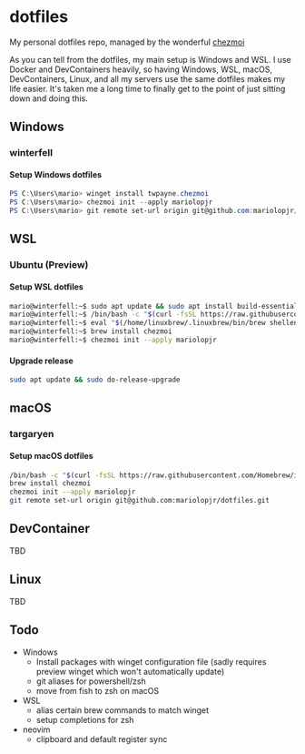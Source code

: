 # dotfiles

My personal dotfiles repo, managed by the wonderful [chezmoi](https://github.com/twpayne/chezmoi)

As you can tell from the dotfiles, my main setup is Windows and WSL. I use Docker and DevContainers heavily, so having Windows, WSL, macOS, DevContainers, Linux, and all my servers use the same dotfiles makes my life easier. It's taken me a long time to finally get to the point of just sitting down and doing this.

## Windows

### winterfell

#### Setup Windows dotfiles

```powershell
PS C:\Users\mario> winget install twpayne.chezmoi
PS C:\Users\mario> chezmoi init --apply mariolopjr
PS C:\Users\mario> git remote set-url origin git@github.com:mariolopjr/dotfiles.git
```

## WSL

### Ubuntu (Preview)

#### Setup WSL dotfiles

```bash
mario@winterfell:~$ sudo apt update && sudo apt install build-essential procps curl file git
mario@winterfell:~$ /bin/bash -c "$(curl -fsSL https://raw.githubusercontent.com/Homebrew/install/HEAD/install.sh)"
mario@winterfell:~$ eval "$(/home/linuxbrew/.linuxbrew/bin/brew shellenv)"
mario@winterfell:~$ brew install chezmoi
mario@winterfell:~$ chezmoi init --apply mariolopjr
```

#### Upgrade release

```zsh
sudo apt update && sudo do-release-upgrade
```

## macOS

### targaryen

#### Setup macOS dotfiles

```zsh
/bin/bash -c "$(curl -fsSL https://raw.githubusercontent.com/Homebrew/install/HEAD/install.sh)"
brew install chezmoi
chezmoi init --apply mariolopjr
git remote set-url origin git@github.com:mariolopjr/dotfiles.git
```

## DevContainer

TBD

## Linux

TBD

## Todo

- Windows
  - Install packages with winget configuration file (sadly requires preview winget which won't automatically update)
  - git aliases for powershell/zsh
  - move from fish to zsh on macOS
- WSL
  - alias certain brew commands to match winget
  - setup completions for zsh
- neovim
  - clipboard and default register sync
